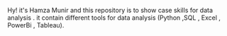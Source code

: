 Hy! it's Hamza Munir and this repository is to show case skills for data analysis .
it contain different tools for data analysis (Python ,SQL , Excel , PowerBi , Tableau).
